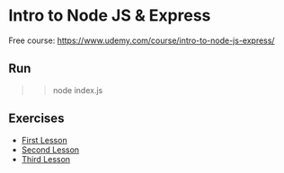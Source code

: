 # Intro to Node JS & Express

Free course: https://www.udemy.com/course/intro-to-node-js-express/

## Run

>> node index.js

## Exercises
- [First Lesson](https://github.com/tramalho/node-project/tree/first_lesson)
- [Second Lesson](https://github.com/tramalho/node-project/tree/second_lesson)
- [Third Lesson](https://github.com/tramalho/node-project/tree/third_lesson)
